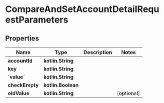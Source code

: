 
# CompareAndSetAccountDetailRequestParameters

## Properties
Name | Type | Description | Notes
------------ | ------------- | ------------- | -------------
**accountId** | **kotlin.String** |  | 
**key** | **kotlin.String** |  | 
**&#x60;value&#x60;** | **kotlin.String** |  | 
**checkEmpty** | **kotlin.Boolean** |  | 
**oldValue** | **kotlin.String** |  |  [optional]



